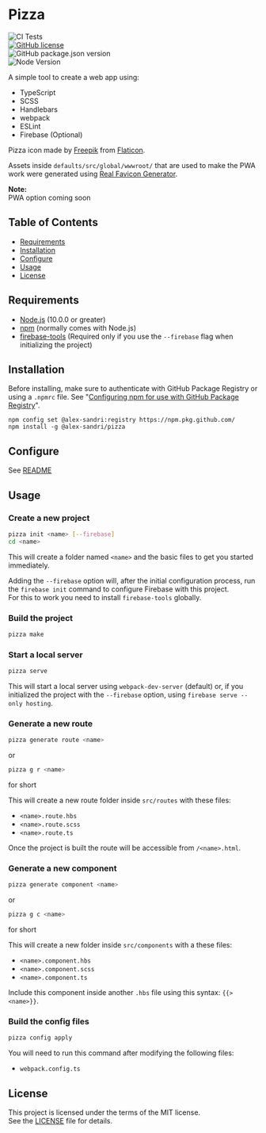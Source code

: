 # Pizza

![CI Tests](https://github.com/alex-sandri/pizza/workflows/CI%20Tests/badge.svg)  
[![GitHub license](https://img.shields.io/github/license/alex-sandri/pizza)](https://github.com/alex-sandri/pizza/blob/master/LICENSE)  
![GitHub package.json version](https://img.shields.io/github/package-json/v/alex-sandri/pizza)  
![Node Version](https://img.shields.io/badge/node-%3E%3D%2010.0.0-brightgreen)

A simple tool to create a web app using:
 - TypeScript
 - SCSS
 - Handlebars
 - webpack
 - ESLint
 - Firebase (Optional)

Pizza icon made by [Freepik](https://www.flaticon.com/authors/freepik) from [Flaticon](https://www.flaticon.com/).

Assets inside `defaults/src/global/wwwroot/` that are used to make the PWA work were generated using [Real Favicon Generator](https://realfavicongenerator.net/).

**Note:**  
PWA option coming soon

## Table of Contents

 * [Requirements](#requirements)
 * [Installation](#installation)
 * [Configure](#configure)
 * [Usage](#usage)
 * [License](#license)

## Requirements

 - [Node.js](https://nodejs.org/) (10.0.0 or greater)
 - [npm](https://www.npmjs.com/) (normally comes with Node.js)
 - [firebase-tools](https://github.com/firebase/firebase-tools) (Required only if you use the `--firebase` flag when initializing the project)


## Installation

Before installing, make sure to authenticate with GitHub Package Registry or using a `.npmrc` file. See "[Configuring npm for use with GitHub Package Registry](https://help.github.com/en/articles/configuring-npm-for-use-with-github-package-registry#authenticating-to-github-package-registry)".

```
npm config set @alex-sandri:registry https://npm.pkg.github.com/
npm install -g @alex-sandri/pizza
```

## Configure

See [README](defaults/README.md)

## Usage

### Create a new project

```bash
pizza init <name> [--firebase]
cd <name>
```

This will create a folder named `<name>` and the basic files to get you started immediately.

Adding the `--firebase` option will, after the initial configuration process, run the `firebase init` command to configure Firebase with this project.  
For this to work you need to install `firebase-tools` globally.

### Build the project

```bash
pizza make
```

### Start a local server

```bash
pizza serve
```

This will start a local server using `webpack-dev-server` (default) or, if you initialized the project with the `--firebase` option, using `firebase serve --only hosting`.

### Generate a new route

```bash
pizza generate route <name>
```
or
```bash
pizza g r <name>
```
for short

This will create a new route folder inside `src/routes` with these files:
 - `<name>.route.hbs`
 - `<name>.route.scss`
 - `<name>.route.ts`

Once the project is built the route will be accessible from `/<name>.html`.

### Generate a new component

```bash
pizza generate component <name>
```
or
```bash
pizza g c <name>
```
for short

This will create a new folder inside `src/components` with a these files:
 - `<name>.component.hbs`
 - `<name>.component.scss`
 - `<name>.component.ts`

Include this component inside another `.hbs` file using this syntax: `{{> <name>}}`.

### Build the config files

```bash
pizza config apply
```

You will need to run this command after modifying the following files:
 - `webpack.config.ts`

## License

This project is licensed under the terms of the MIT license.  
See the [LICENSE](LICENSE) file for details.